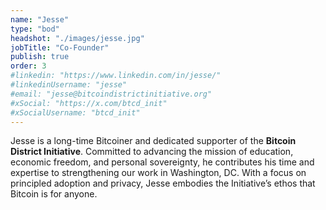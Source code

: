 ```yaml
---
name: "Jesse"
type: "bod"
headshot: "./images/jesse.jpg"
jobTitle: "Co-Founder"
publish: true
order: 3
#linkedin: "https://www.linkedin.com/in/jesse/"
#linkedinUsername: "jesse"
#email: "jesse@bitcoindistrictinitiative.org"
#xSocial: "https://x.com/btcd_init"
#xSocialUsername: "btcd_init"
---
```


Jesse is a long-time Bitcoiner and dedicated supporter of the **Bitcoin District Initiative**. Committed to advancing the mission of education, economic freedom, and personal sovereignty, he contributes his time and expertise to strengthening our work in Washington, DC. With a focus on principled adoption and privacy, Jesse embodies the Initiative’s ethos that Bitcoin is for anyone.